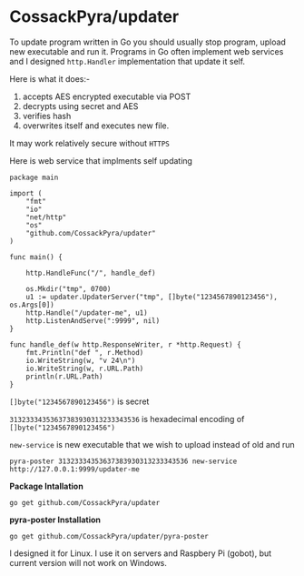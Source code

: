 # CossackPyra/updater

To update program written in Go you should usually stop program, upload new executable and run it.
Programs in Go often implement web services and I designed `http.Handler` implementation that update it self.

Here is what it does:-

1. accepts AES encrypted executable via POST
2. decrypts using secret and AES
3. verifies hash
4. overwrites itself and executes new file.

It may work relatively secure without `HTTPS`

Here is web service that implments self updating

    package main
    
    import (
    	"fmt"
    	"io"
    	"net/http"
    	"os"
    	"github.com/CossackPyra/updater"
    )
    
    func main() {
    
    	http.HandleFunc("/", handle_def)
    
    	os.Mkdir("tmp", 0700)
    	u1 := updater.UpdaterServer("tmp", []byte("1234567890123456"), os.Args[0])
    	http.Handle("/updater-me", u1)
    	http.ListenAndServe(":9999", nil)
    }
    
    func handle_def(w http.ResponseWriter, r *http.Request) {
    	fmt.Println("def ", r.Method)
    	io.WriteString(w, "v 24\n")
    	io.WriteString(w, r.URL.Path)
    	println(r.URL.Path)
    }


`[]byte("1234567890123456")` is secret

`31323334353637383930313233343536` is hexadecimal encoding of `[]byte("1234567890123456")`

`new-service` is new executable that we wish to upload instead of old and run

    pyra-poster 31323334353637383930313233343536 new-service http://127.0.0.1:9999/updater-me


__Package Intallation__

    go get github.com/CossackPyra/updater

__pyra-poster Installation__

    go get github.com/CossackPyra/updater/pyra-poster

I designed it for Linux. I use it on servers and Raspbery Pi (gobot), but current version will not work on Windows.

